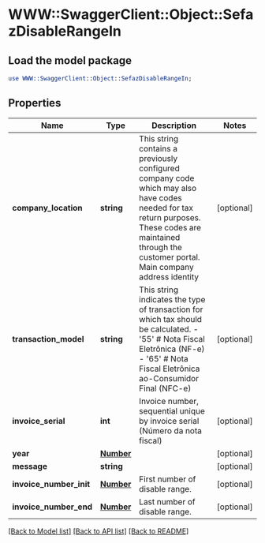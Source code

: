 # WWW::SwaggerClient::Object::SefazDisableRangeIn

## Load the model package
```perl
use WWW::SwaggerClient::Object::SefazDisableRangeIn;
```

## Properties
Name | Type | Description | Notes
------------ | ------------- | ------------- | -------------
**company_location** | **string** | This string contains a previously configured company code which may also have codes needed for tax return purposes. These codes are maintained through the customer portal. Main company address identity | [optional] 
**transaction_model** | **string** | This string indicates the type of transaction for which tax should be calculated. - &#39;55&#39; # Nota Fiscal Eletrônica (NF-e) - &#39;65&#39; # Nota Fiscal Eletrônica ao-Consumidor Final (NFC-e)  | [optional] 
**invoice_serial** | **int** | Invoice number, sequential unique by invoice serial (Número da nota fiscal)  | [optional] 
**year** | [**Number**](Number.md) |  | [optional] 
**message** | **string** |  | [optional] 
**invoice_number_init** | [**Number**](Number.md) | First number of disable range. | [optional] 
**invoice_number_end** | [**Number**](Number.md) | Last number of disable range. | [optional] 

[[Back to Model list]](../README.md#documentation-for-models) [[Back to API list]](../README.md#documentation-for-api-endpoints) [[Back to README]](../README.md)


